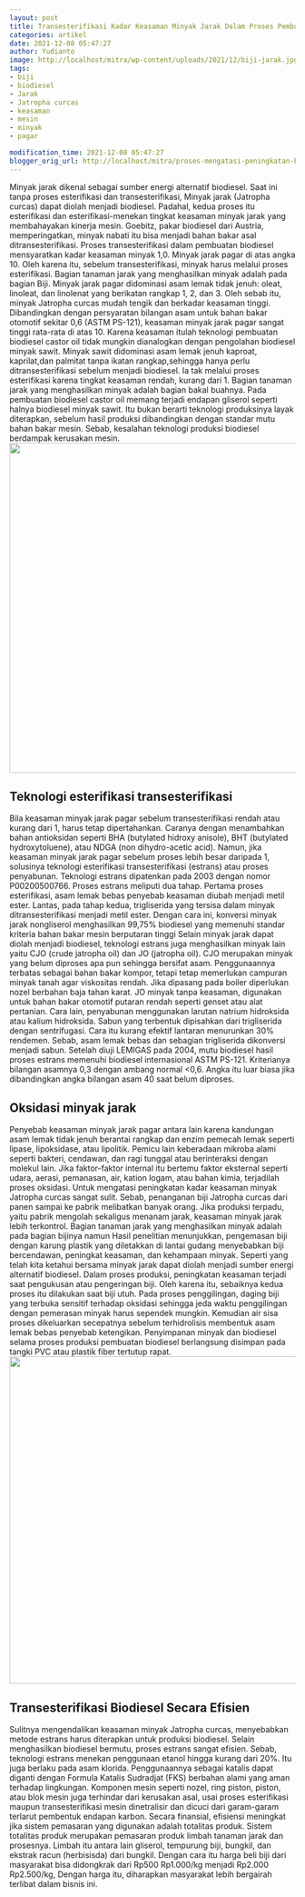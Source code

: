 ```yaml
---
layout: post
title: Transesterifikasi Kadar Keasaman Minyak Jarak Dalam Proses Pembuatan Energi Alternatif Biodiesel
categories: artikel
date: 2021-12-08 05:47:27
author: Yudianto
image: http://localhost/mitra/wp-content/uploads/2021/12/biji-jarak.jpg
tags:
- biji
- biodiesel
- Jarak
- Jatropha curcas
- keasaman
- mesin
- minyak
- pagar

modification_time: 2021-12-08 05:47:27
blogger_orig_url: http://localhost/mitra/proses-mengatasi-peningkatan-kadar.html
---
```


Minyak jarak dikenal sebagai sumber energi alternatif biodiesel. Saat ini tanpa proses esterifikasi dan transesterifikasi, Minyak jarak (Jatropha curcas) dapat diolah menjadi biodiesel. Padahal, kedua proses itu esterifikasi dan esterifikasi-menekan tingkat keasaman minyak jarak yang membahayakan kinerja mesin. Goebitz, pakar biodiesel dari Austria, memperingatkan, minyak nabati itu bisa menjadi bahan bakar asal ditransesterifikasi. Proses transesterifikasi dalam pembuatan biodiesel mensyaratkan kadar keasaman minyak 1,0. Minyak jarak pagar di atas angka 10. Oleh karena itu, sebelum transesterifikasi, minyak harus melalui proses esterifikasi.
Bagian tanaman jarak yang menghasilkan minyak adalah pada bagian Biji. Minyak jarak pagar didominasi asam lemak tidak jenuh: oleat, linoleat, dan linolenat yang berikatan rangkap 1, 2, dan 3.
Oleh sebab itu, minyak Jatropha curcas mudah tengik dan berkadar keasaman tinggi. Dibandingkan dengan persyaratan bilangan asam untuk bahan bakar otomotif sekitar 0,6 (ASTM PS-121), keasaman minyak jarak pagar sangat tinggi rata-rata di atas 10.
Karena keasaman itulah teknologi pembuatan biodiesel castor oil tidak mungkin dianalogkan dengan pengolahan biodiesel minyak sawit. Minyak sawit didominasi asam lemak jenuh kaproat, kaprilat,dan palmitat tanpa ikatan rangkap,sehingga hanya perlu ditransesterifikasi sebelum menjadi biodiesel. Ia tak melalui proses esterifikasi karena tingkat keasaman rendah, kurang dari 1.
Bagian tanaman jarak yang menghasilkan minyak adalah bagian bakal buahnya. Pada pembuatan biodiesel castor oil memang terjadi endapan gliserol seperti halnya biodiesel minyak sawit. Itu bukan berarti teknologi produksinya layak diterapkan, sebelum hasil produksi dibandingkan dengan standar mutu bahan bakar mesin. Sebab, kesalahan teknologi produksi biodiesel berdampak kerusakan mesin.
<a href="http://127.0.0.1/mitra/wp-content/uploads/2021/12/castol.jpg"><img class="aligncenter wp-image-15733 size-large" src="http://127.0.0.1/mitra/wp-content/uploads/2021/12/castol-1024x581.jpg" alt="" width="1024" height="581" /></a>
<h2 id="Estrans">Teknologi esterifikasi transesterifikasi</h2>
Bila keasaman minyak jarak pagar sebelum transesterifikasi rendah atau kurang dari 1, harus tetap dipertahankan. Caranya dengan menambahkan bahan antioksidan seperti BHA (butylated hidroxy anisole), BHT (butylated hydroxytoluene), atau NDGA (non dihydro-acetic acid). Namun, jika keasaman minyak jarak pagar sebelum proses lebih besar daripada 1, solusinya teknologi esterifikasi transesterifikasi (estrans) atau proses penyabunan.
Teknologi estrans dipatenkan pada 2003 dengan nomor P00200500766. Proses estrans meliputi dua tahap. Pertama proses esterifikasi, asam lemak bebas penyebab keasaman diubah menjadi metil ester. Lantas, pada tahap kedua, trigliserida yang tersisa dalam minyak ditransesterifikasi menjadi metil ester. Dengan cara ini, konversi minyak jarak nongliserol menghasilkan 99,75% biodiesel yang memenuhi standar kriteria bahan bakar mesin berputaran tinggi
Selain minyak jarak dapat diolah menjadi biodiesel, teknologi estrans juga menghasilkan minyak lain yaitu CJO (crude jatropha oil) dan JO (jatropha oil). CJO merupakan minyak yang belum diproses apa pun sehingga bersifat asam. Penggunaannya terbatas sebagai bahan bakar kompor, tetapi tetap memerlukan campuran minyak tanah agar viskositas rendah. Jika dipasang pada boiler diperlukan nozel berbahan baja tahan karat. JO minyak tanpa keasaman, digunakan untuk bahan bakar otomotif putaran rendah seperti genset atau alat pertanian.
Cara lain, penyabunan menggunakan larutan natrium hidroksida atau kalium hidroksida. Sabun yang terbentuk dipisahkan dari trigliserida dengan sentrifugasi. Cara itu kurang efektif lantaran menurunkan 30% rendemen. Sebab, asam lemak bebas dan sebagian trigliserida dikonversi menjadi sabun. Setelah diuji LEMIGAS pada 2004, mutu biodiesel hasil proses estrans memenuhi biodiesel internasional ASTM PS-121. Kriterianya bilangan asamnya 0,3 dengan ambang normal &lt;0,6. Angka itu luar biasa jika dibandingkan angka bilangan asam 40 saat belum diproses.
<h2 id="Oksidasi">Oksidasi minyak jarak</h2>
Penyebab keasaman minyak jarak pagar antara lain karena kandungan asam lemak tidak jenuh berantai rangkap dan enzim pemecah lemak seperti lipase, lipoksidase, atau lipolitik. Pemicu lain keberadaan mikroba alami seperti bakteri, cendawan, dan ragi tunggal atau berinteraksi dengan molekul lain. Jika faktor-faktor internal itu bertemu faktor eksternal seperti udara, aerasi, pemanasan, air, kation logam, atau bahan kimia, terjadilah proses oksidasi.
Untuk mengatasi peningkatan kadar keasaman minyak Jatropha curcas sangat sulit. Sebab, penanganan biji Jatropha curcas dari panen sampai ke pabrik melibatkan banyak orang. Jika produksi terpadu, yaitu pabrik mengolah sekaligus menanam jarak, keasaman minyak jarak lebih terkontrol. Bagian tanaman jarak yang menghasilkan minyak adalah pada bagian bijinya namun Hasil penelitian menunjukkan, pengemasan biji dengan karung plastik yang diletakkan di lantai gudang menyebabkan biji bercendawan, peningkat keasaman, dan kehampaan minyak.
Seperti yang telah kita ketahui bersama minyak jarak dapat diolah menjadi sumber energi alternatif biodiesel. Dalam proses produksi, peningkatan keasaman terjadi saat pengukusan atau pengeringan biji. Oleh karena itu, sebaiknya kedua proses itu dilakukan saat biji utuh. Pada proses penggilingan, daging biji yang terbuka sensitif terhadap oksidasi sehingga jeda waktu penggilingan dengan pemerasan minyak harus sependek mungkin. Kemudian air sisa proses dikeluarkan secepatnya sebelum terhidrolisis membentuk asam lemak bebas penyebab ketengikan. Penyimpanan minyak dan biodiesel selama proses produksi pembuatan biodiesel berlangsung disimpan pada tangki PVC atau plastik fiber tertutup rapat.
<a href="http://127.0.0.1/mitra/wp-content/uploads/2021/12/jarak.jpg"><img class="aligncenter wp-image-15734 size-large" src="http://127.0.0.1/mitra/wp-content/uploads/2021/12/jarak-1024x576.jpg" alt="" width="1024" height="576" /></a>
<h2 id="Efisien">Transesterifikasi Biodiesel Secara Efisien</h2>
Sulitnya mengendalikan keasaman minyak Jatropha curcas, menyebabkan metode estrans harus diterapkan untuk produksi biodiesel. Selain menghasilkan biodiesel bermutu, proses estrans sangat efisien. Sebab, teknologi estrans menekan penggunaan etanol hingga kurang dari 20%. Itu juga berlaku pada asam klorida. Penggunaannya sebagai katalis dapat diganti dengan Formula Katalis Sudradjat (FKS) berbahan alami yang aman terhadap lingkungan.
Komponen mesin seperti nozel, ring piston, piston, atau blok mesin juga terhindar dari kerusakan asal, usai proses esterifikasi maupun transesterifikasi mesin dinetralisir dan dicuci dari garam-garam terlarut pembentuk endapan karbon.
Secara finansial, efisiensi meningkat jika sistem pemasaran yang digunakan adalah totalitas produk. Sistem totalitas produk merupakan pemasaran produk limbah tanaman jarak dan prosesnya. Limbah itu antara lain gliserol, tempurung biji, bungkil, dan ekstrak racun (herbisisda) dari bungkil. Dengan cara itu harga beli biji dari masyarakat bisa didongkrak dari Rp500 Rp1.000/kg menjadi Rp2.000 Rp2.500/kg, Dengan harga itu, diharapkan masyarakat lebih bergairah terlibat dalam bisnis ini.
